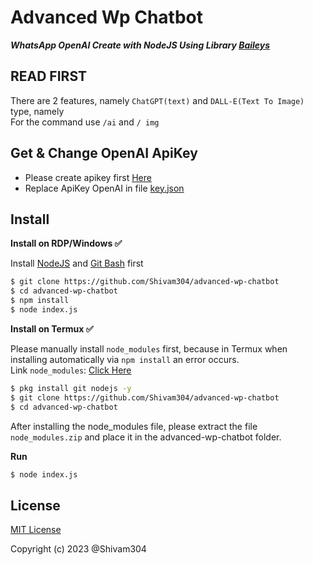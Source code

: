 # Advanced Wp Chatbot

***WhatsApp OpenAI Create with NodeJS Using Library [Baileys](https://github.com/adiwajshing/Baileys)***

## READ FIRST
There are 2 features, namely ```ChatGPT(text)``` and ```DALL-E(Text To Image)``` type, namely <br>For the command use ```/ai``` and ```/ img```

## Get & Change OpenAI ApiKey
- Please create apikey first [Here](https://beta.openai.com/account/api-keys)
- Replace ApiKey OpenAI in file [key.json](https://github.com/Sansekai/Wa-OpenAI/blob/3bd55740764bcb30084277f6be82d15b6ee25b99/key.json#L2)

## Install
**Install on RDP/Windows ✅**

Install [NodeJS](https://nodejs.org/en/download/)
and [Git Bash](https://git-scm.com/downloads) first

```bash
$ git clone https://github.com/Shivam304/advanced-wp-chatbot
$ cd advanced-wp-chatbot
$ npm install
$ node index.js
```
**Install on Termux ✅**

Please manually install ```node_modules``` first, because in Termux when installing automatically via ```npm install``` an error occurs.
<br>Link ```node_modules```: [Click Here](https://drive.google.com/file/d/1gKGjseRirX6mQ5LOFULpmnDs7q3Svm8y/view?usp=sharing)
```bash
$ pkg install git nodejs -y
$ git clone https://github.com/Shivam304/advanced-wp-chatbot
$ cd advanced-wp-chatbot
```
After installing the node_modules file, please extract the file ```node_modules.zip``` and place it in the advanced-wp-chatbot folder.

**Run**
```bash
$ node index.js
```


## License
[MIT License](https://github.com/Shivam304/advanced-wp-chatbot/main/License)

Copyright (c) 2023 @Shivam304

